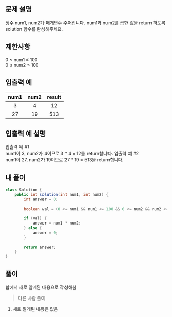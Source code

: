 ## 문제 설명

정수 num1, num2가 매개변수 주어집니다. num1과 num2를 곱한 값을 return 하도록 solution 함수를 완성해주세요.

## 제한사항
0 ≤ num1 ≤ 100  
0 ≤ num2 ≤ 100

## 입출력 예
|num1|num2|result|
|:---:|:---:|:---:|
|3|4|12|
|27|19|513|

## 입출력 예 설명
입출력 예 #1  
num1이 3, num2가 4이므로 3 * 4 = 12를 return합니다.
입출력 예 #2  
num1이 27, num2가 19이므로 27 * 19 = 513을 return합니다.

## 내 풀이
```java
class Solution {
    public int solution(int num1, int num2) {
        int answer = 0;
        
        boolean val = (0 <= num1 && num1 <= 100 && 0 <= num2 && num2 <= 100);
        
        if (val) {
        	answer = num1 * num2;
        } else {
        	answer = 0;
        }
            
        return answer;
    }
}
```

## 풀이
합에서 새로 알게된 내용으로 작성해봄  

>다른 사람 풀이

1. 새로 알게된 내용은 없음
